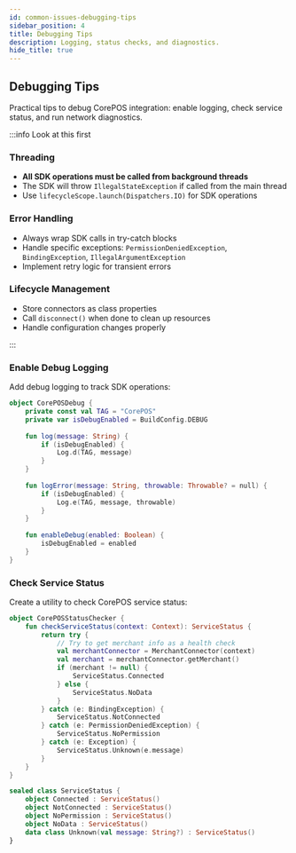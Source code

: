 ```yaml
---
id: common-issues-debugging-tips
sidebar_position: 4
title: Debugging Tips
description: Logging, status checks, and diagnostics.
hide_title: true
---
```


## Debugging Tips

Practical tips to debug CorePOS integration: enable logging, check service status, and run network diagnostics.

:::info Look at this first

### Threading
- **All SDK operations must be called from background threads**
- The SDK will throw `IllegalStateException` if called from the main thread
- Use `lifecycleScope.launch(Dispatchers.IO)` for SDK operations

### Error Handling
- Always wrap SDK calls in try-catch blocks
- Handle specific exceptions: `PermissionDeniedException`, `BindingException`, `IllegalArgumentException`
- Implement retry logic for transient errors

### Lifecycle Management
- Store connectors as class properties
- Call `disconnect()` when done to clean up resources
- Handle configuration changes properly

:::

### Enable Debug Logging

Add debug logging to track SDK operations:

```kotlin
object CorePOSDebug {
    private const val TAG = "CorePOS"
    private var isDebugEnabled = BuildConfig.DEBUG
    
    fun log(message: String) {
        if (isDebugEnabled) {
            Log.d(TAG, message)
        }
    }
    
    fun logError(message: String, throwable: Throwable? = null) {
        if (isDebugEnabled) {
            Log.e(TAG, message, throwable)
        }
    }
    
    fun enableDebug(enabled: Boolean) {
        isDebugEnabled = enabled
    }
}
```

### Check Service Status

Create a utility to check CorePOS service status:

```kotlin
object CorePOSStatusChecker {
    fun checkServiceStatus(context: Context): ServiceStatus {
        return try {
            // Try to get merchant info as a health check
            val merchantConnector = MerchantConnector(context)
            val merchant = merchantConnector.getMerchant()
            if (merchant != null) {
                ServiceStatus.Connected
            } else {
                ServiceStatus.NoData
            }
        } catch (e: BindingException) {
            ServiceStatus.NotConnected
        } catch (e: PermissionDeniedException) {
            ServiceStatus.NoPermission
        } catch (e: Exception) {
            ServiceStatus.Unknown(e.message)
        }
    }
}

sealed class ServiceStatus {
    object Connected : ServiceStatus()
    object NotConnected : ServiceStatus()
    object NoPermission : ServiceStatus()
    object NoData : ServiceStatus()
    data class Unknown(val message: String?) : ServiceStatus()
}
```
